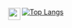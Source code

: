 [![Top Langs](https://github-readme-stats.vercel.app/api/top-langs/?username=Jocelyn409&theme=dark)](https://github.com/Jocelyn409/github-readme-stats)
<img align="left" width="25px" src="https://cdn.jsdelivr.net/gh/devicons/devicon/icons/csharp/csharp-original.svg" />
